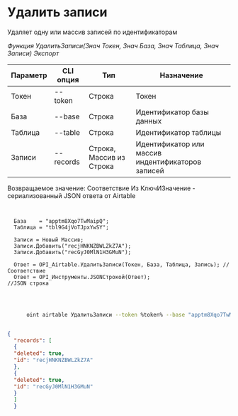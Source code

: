 ﻿---
sidebar_position: 4
---

# Удалить записи
 Удаляет одну или массив записей по идентификаторам


*Функция УдалитьЗаписи(Знач Токен, Знач База, Знач Таблица, Знач Записи) Экспорт*

  | Параметр | CLI опция | Тип | Назначение |
  |-|-|-|-|
  | Токен | --token | Строка | Токен |
  | База | --base | Строка | Идентификатор базы данных |
  | Таблица | --table | Строка | Идентификатор таблицы |
  | Записи | --records | Строка, Массив из Строка | Идентификатор или массив индентификаторов записей |

  
  Возвращаемое значение:   Соответствие Из КлючИЗначение - сериализованный JSON ответа от Airtable

```bsl title="Пример кода"
	
  
  База    = "apptm8Xqo7TwMaipQ";
  Таблица = "tbl9G4jVoTJpxYwSY";
  
  Записи = Новый Массив;
  Записи.Добавить("recjHNKNZBWLZkZ7A");
  Записи.Добавить("recGyJ0MlN1H3GMuN");
  
  Ответ = OPI_Airtable.УдалитьЗаписи(Токен, База, Таблица, Запись); //Соответствие
  Ответ = OPI_Инструменты.JSONСтрокой(Ответ);                       //JSON строка
  
	
```

```sh title="Пример команды CLI"
    
      oint airtable УдалитьЗаписи --token %token% --base "apptm8Xqo7TwMaipQ" --table "tbl9G4jVoTJpxYwSY" --records %records%

```


```json title="Результат"

{
  "records": [
  {
  "deleted": true,
  "id": "recjHNKNZBWLZkZ7A"
  },
  {
  "deleted": true,
  "id": "recGyJ0MlN1H3GMuN"
  }
  ]
  }

```
